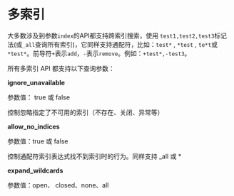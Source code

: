 # 多索引

大多数涉及到参数`index`的API都支持跨索引搜索，使用 `test1,test2,test3`标记法(或`_all`查询所有索引)，它同样支持通配符，比如：`test*` , `*test` , `te*t`或`*test*`。前导符`+`表示`add`，`-`表示`remove`。例如：`+test*,-test3`。

所有多索引 API 都支持以下查询参数：

**ignore_unavailable**

参数值： true 或 false

控制忽略指定了不可用的索引（不存在、关闭、异常等）

**allow_no_indices**

参数值：true 或 false

控制通配符索引表达式找不到索引时的行为。同样支持 _all 或 *



**expand_wildcards**

参数值：open、 closed、none、all







